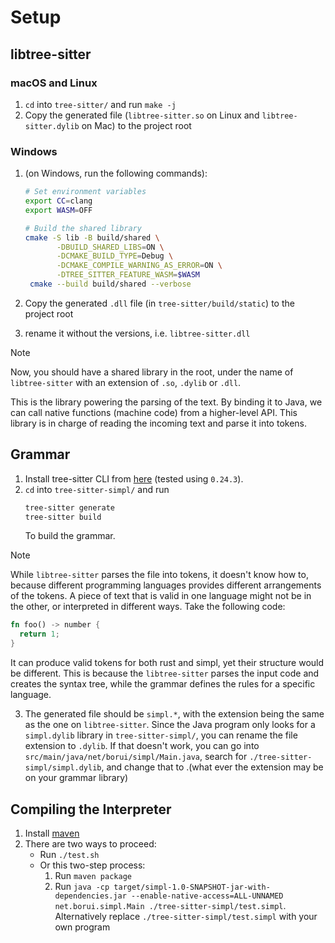 # Setup

## libtree-sitter

### macOS and Linux

1. `cd` into `tree-sitter/` and run `make -j`
2. Copy the generated file (`libtree-sitter.so` on Linux and
   `libtree-sitter.dylib` on Mac) to the project root

### Windows

1. (on Windows, run the following commands):

   ```sh
   # Set environment variables
   export CC=clang
   export WASM=OFF

   # Build the shared library
   cmake -S lib -B build/shared \
          -DBUILD_SHARED_LIBS=ON \
          -DCMAKE_BUILD_TYPE=Debug \
          -DCMAKE_COMPILE_WARNING_AS_ERROR=ON \
          -DTREE_SITTER_FEATURE_WASM=$WASM
    cmake --build build/shared --verbose
   ```

2. Copy the generated `.dll` file (in `tree-sitter/build/static`) to the project
   root
3. rename it without the versions, i.e. `libtree-sitter.dll`

> [!NOTE]
> Now, you should have a shared library in the root, under the name of
> `libtree-sitter` with an extension of `.so`, `.dylib` or `.dll`.
>
> This is the library powering the parsing of the text. By binding it to Java,
> we can call native functions (machine code) from a higher-level API. This
> library is in charge of reading the incoming text and parse it into tokens.

## Grammar

1. Install tree-sitter CLI from
   [here](https://github.com/tree-sitter/tree-sitter/releases/tag/v0.24.6)
   (tested using `0.24.3`).
2. `cd` into `tree-sitter-simpl/` and run
   ```sh
   tree-sitter generate
   tree-sitter build
   ```
   To build the grammar.

> [!NOTE]
> While `libtree-sitter` parses the file into tokens, it doesn't know how to,
> because different programming languages provides different arrangements of the
> tokens. A piece of text that is valid in one language might not be in the
> other, or interpreted in different ways. Take the following code:
>
> ```rust
> fn foo() -> number {
>   return 1;
> }
> ```
>
> It can produce valid tokens for both rust and simpl, yet their structure would
> be different. This is because the `libtree-sitter` parses the input code and
> creates the syntax tree, while the grammar defines the rules for a specific
> language.

3. The generated file should be `simpl.*`, with the extension being the same as
   the one on `libtree-sitter`.
   Since the Java program only looks for a `simpl.dylib` library in
   `tree-sitter-simpl/`, you can rename the file extension to `.dylib`.
   If that doesn't work, you can go into
   `src/main/java/net/borui/simpl/Main.java`, search for
   `./tree-sitter-simpl/simpl.dylib`, and change that to .(what ever the
   extension may be on your grammar library)

## Compiling the Interpreter

1. Install [maven](https://maven.apache.org)
2. There are two ways to proceed:
   - Run `./test.sh`
   - Or this two-step process:
     1. Run `maven package`
     2. Run `java -cp target/simpl-1.0-SNAPSHOT-jar-with-dependencies.jar
--enable-native-access=ALL-UNNAMED net.borui.simpl.Main
./tree-sitter-simpl/test.simpl`.
        Alternatively replace `./tree-sitter-simpl/test.simpl` with your own
        program
